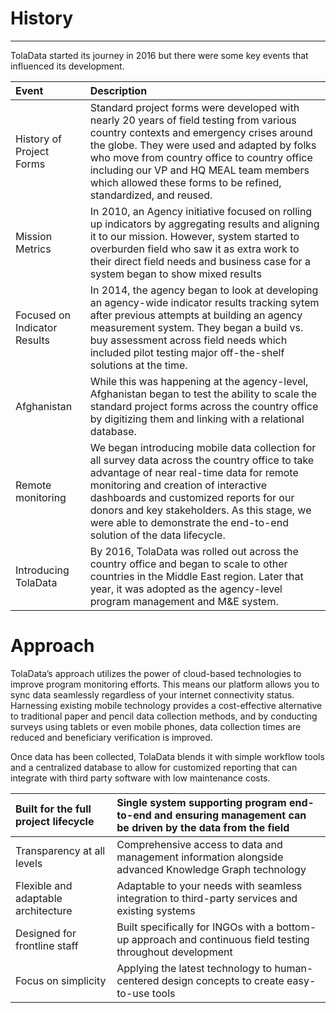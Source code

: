 # History

---

TolaData started its journey in 2016 but there were some key events that influenced its development.

| Event | Description |
| :--- | :--- |
| History of Project Forms | Standard project forms were developed with nearly 20 years of field testing from various country contexts and emergency crises around the globe. They were used and adapted by folks who move from country office to country office including our VP and HQ MEAL team members which allowed these forms to be refined, standardized, and reused. |
| Mission Metrics | In 2010, an Agency initiative focused on rolling up indicators by aggregating results and aligning it to our mission. However, system started to overburden field who saw it as extra work to their direct field needs and business case for a system began to show mixed results |
| Focused on Indicator Results | In 2014, the agency began to look at developing an agency-wide indicator results tracking sytem after previous attempts at building an agency measurement system. They began a build vs. buy assessment across field needs which included pilot testing major off-the-shelf solutions at the time. |
| Afghanistan | While this was happening at the agency-level, Afghanistan began to test the ability to scale the standard project forms across the country office by digitizing them and linking with a relational database. |
| Remote monitoring | We began introducing mobile data collection for all survey data across the country office to take advantage of near real-time data for remote monitoring and creation of interactive dashboards and customized reports for our donors and key stakeholders. As this stage, we were able to demonstrate the end-to-end solution of the data lifecycle. |
| Introducing TolaData | By 2016, TolaData was rolled out across the country office and began to scale to other countries in the Middle East region. Later that year, it was adopted as the agency-level program management and M&E system. |

# Approach

TolaData’s approach utilizes the power of cloud-based technologies to improve program monitoring efforts. This means our platform allows you to sync data seamlessly regardless of your internet connectivity status. Harnessing existing mobile technology provides a cost-effective alternative to traditional paper and pencil data collection methods, and by conducting surveys using tablets or even mobile phones, data collection times are reduced and beneficiary verification is improved.

Once data has been collected, TolaData blends it with simple workflow tools and a centralized database to allow for customized reporting that can integrate with third party software with low maintenance costs.

| Built for the full project lifecycle | Single system supporting program end-to-end and ensuring management can be driven by the data from the field |
| :--- | :--- |
| Transparency at all levels | Comprehensive access to data and management information alongside advanced Knowledge Graph technology |
| Flexible and adaptable architecture | Adaptable to your needs with seamless integration to third-party services and existing systems |
| Designed for frontline staff | Built specifically for INGOs with a bottom-up approach and continuous field testing throughout development |
| Focus on simplicity | Applying the latest technology to human-centered design concepts to create easy-to-use tools |



